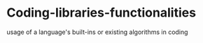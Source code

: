 # Coding-libraries-functionalities
usage of a language's built-ins or existing algorithms in coding
